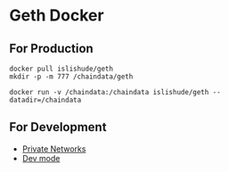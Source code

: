 # Geth Docker

## For Production

```shell
docker pull islishude/geth
mkdir -p -m 777 /chaindata/geth

docker run -v /chaindata:/chaindata islishude/geth --datadir=/chaindata
```

## For Development

- [Private Networks](https://geth.ethereum.org/docs/interface/private-network)
- [Dev mode](https://geth.ethereum.org/getting-started/dev-mode)
